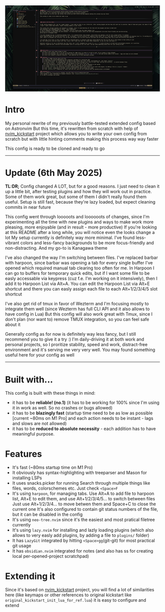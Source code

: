 ![Showcase](./kamyil_nvim.png "Showcase")


# Intro
My personal rewrite of my previously battle-tested extended config based on Astronvim
But this time, it's rewritten from scratch with help of [nvim_kickstart](https://github.com/nvim-lua/kickstart.nvim) project
which allows you to write your own config from scratch but with little hinting comments making this process way way faster

This config is ready to be cloned and ready to go 

---


# Update (6th May 2025)

**TL:DR;** Config changed A LOT, but for a good reasons. I just need to clean it up a little bit, after testing plugins and how they will work out in practice. Some of them work great, but some of them
I didn't really found them useful. Setup is still fast, because they're lazy loaded, but expect cleaning commits in near future

This config went through looooots and loooooots of changes, since I'm experimenting all the time with new plugins and ways to make work 
more pleasing, more enjoyable (and in result - more productive)
If you're looking at this README after a long while, you will notice even the looks change a lot
My setup currently is definitely way more minimal. I've found less-vibrant colors and less-fancy backgrounds to be more focus-friendly and non-distracting.
And my go-to is Kanagawa theme

I've also changed the way I'm switching between files. I've replaced barbar with harpoon, since barbar was opening a tab for every single buffer I've opened
which required manual tab clearing too often for me. In Harpoon I can go to buffers for temporary quick edits, but if I want some file to be easly accessable via keypress (cuz f.e. I'm working on it intensively), 
then I add it to Harpoon List via Alt+A. You can edit the Harpoon List via Alt+E shortcut and there you can easly assign each file to each Alt+1/2/3/4/5 slot shortcut

I've also get rid of tmux in favor of Wezterm and I'm focusing mostly to integrate them well (since Wezterm has full CLI API and it also allows to have config in Lua) 
But this config will also work great with Tmux, since I don't plan (nor want to) remove TMUX integration, so you can feel safe about it

Generally config as for now is definitely way less fancy, but I still recommend you to give it a try :) I'm daily-driving it at both work and personal projects, so I proritize
stability, speed and work, distract-free environment and it's serving me very very well. You may found something useful here for your config as well

---


# Built with... 
This config is built with these things in mind:
- it has to be **reliable! (no.1)** (it has to be working for 100% since I'm using it in work as well. So no crashes or bugs allowed)
- it has to be **blazingly fast** (startup time need to be as low as possible [current ~80ms on M1 Pro] and each action needs to be instant - lags and slows are not allowed) 
- it has to be **reduced to absolute necessity** - each addition has to have meaningful purpose.

# Features
- It's fast (~80ms startup time on M1 Pro)
- It obviously has syntax-highlighting with treeparser and Mason for installing LSPs
- It uses snacks.picker for running Search through multiple things like files, words, colorschemes etc. Just check `<Space>F`
- It's using `harpoon`, for managing tabs. Use Alt+A to add file to harpoon list, Alt+E to edit them, and use Alt+1/2/3/4/5... to switch between files
  Just use Alt+1/2/3/4... to move betwen them and Space+C to close the current one
  It's also configured to contain git status numbers of the file, but it can be disabled in the config
- It's using `neo-tree.nvim` since it's the easiest and most pratical filetree currently
- It's using `lazy.nvim` for installing and lazly loading plugins (which also allows to very easly add plugins, by adding a file to `plugins/` folder)
- It has `LazyGit` integrated by hitting `<Space>gg`(git-git) for most practical git usage
- It has `obsidian.nvim` integrated for notes (and also has <Space>ss for creating local per-opened-project scratchpad) 

# Extending it
Since it's based on [nvim_kickstart](https://github.com/nvim-lua/kickstart.nvim) project, you will find a lot of similarities here
(like keymaps or other references to original kickstart like `original_kickstart_init_lua_for_ref.lua`) 
it is easy to configure and extend
